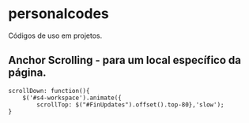 # personalcodes
Códigos de uso em projetos.

## Anchor Scrolling - para um local específico da página.
```
scrollDown: function(){
    $('#s4-workspace').animate({
        scrollTop: $("#FinUpdates").offset().top-80},'slow');
}
```